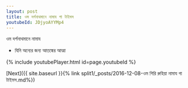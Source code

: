 ```yaml
---
layout: post
title: ওম দর্শনাথমানে নামায গা টাইমস
youtubeId: JDjyoAYYMp4
---
```

 
 
 ওম দর্শনাথমানে নামায  
 
 -  যিনি অন্যের জন্য আতঙ্কের আত্মা 
 
  
 
  
 
 
 
 
 
 


{% include youtubePlayer.html id=page.youtubeId %}
 
[Next]({{ site.baseurl }}{% link  split1/_posts/2016-12-08-ওম গিরি রুহিয়া নামায গা টাইমস.md%})
 
